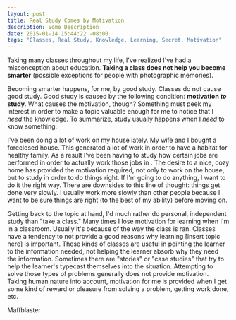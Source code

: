 ```yaml
---
layout: post
title: Real Study Comes by Motivation
description: Some Description
date: 2015-01-14 15:44:22 -08:00
tags: "Classes, Real Study, Knowledge, Learning, Secret, Motivation"
---
```


Taking many classes throughout my life, I've realized I've had a misconception about education. **Taking a class does not help you become smarter** (possible exceptions for people with photographic memories).

Becoming smarter happens, for me, by good study. Classes do not cause good study. Good study is caused by the following condition: **motivation *to* study**. What causes the motivation, though? Something must peek my interest in order to make a topic valuable enough for me to notice that I *need* the knowledge. To summarize, study usually happens when I *need* to know something.

I've been doing a lot of work on my house lately. My wife and I bought a foreclosed house. This generated a lot of work in order to have a habitat for healthy family. As a result I've been having to study how certain jobs are performed in order to actually work those jobs in . The desire to a nice, cozy home has provided the motivation required, not only to work on the house, but to study in order to do things right. If I'm going to do anything, I want to do it the right way. There are downsides to this line of thought: things get done very slowly. I usually work more slowly than other people because I want to be sure things are right (to the best of my ability) before moving on.

Getting back to the topic at hand, I'd much rather do personal, independent study than "take a class." Many times I lose motivation for learning when I'm in a classroom. Usually it's because of the way the class is ran. Classes have a tendency to not provide a good reasons why learning [insert topic here] is important. These kinds of classes are useful in pointing the learner to the information needed, not helping the learner absorb why they need the information. Sometimes there are "stories" or "case studies" that try to help the learner's typecast themselves into the situation. Attempting to solve those types of problems generally does not provide motivation. Taking human nature into account, motivation for me is provided when I get some kind of reward or pleasure from solving a problem, getting work done, etc.

Maffblaster
